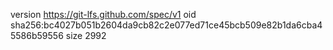 version https://git-lfs.github.com/spec/v1
oid sha256:bc4027b051b2604da9cb82c2e077ed71ce45bcb509e82b1da6cba45586b59556
size 2992
